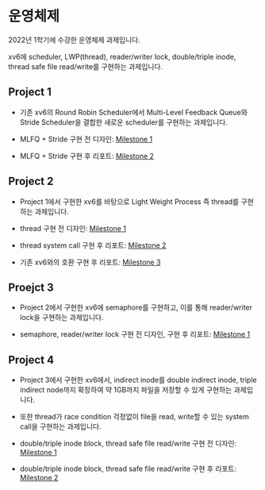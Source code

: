 # 운영체제

2022년 1학기에 수강한 운영체제 과제입니다.

xv6에 scheduler, LWP(thread), reader/writer lock, double/triple inode, thread safe file read/write를 구현하는 과제입니다.



Project 1
---
- 기존 xv6의 Round Robin Scheduler에서 Multi-Level Feedback Queue와 Stride Scheduler을 결합한 새로운 scheduler를 구현하는 과제입니다.

- MLFQ + Stride 구현 전 디자인: [Milestone 1](https://github.com/heegh000/HYU-Operating-Systems/wiki/Project1-Milestone1)
- MLFQ + Stride 구현 후 리포트: [Milestone 2](https://github.com/heegh000/HYU-Operating-Systems/wiki/Project1-Milestone2)

Project 2
---
- Project 1에서 구현한 xv6를 바탕으로 Light Weight Process 즉 thread를 구현하는 과제입니다.

- thread 구현 전 디자인: [Milestone 1](https://github.com/heegh000/HYU-Operating-Systems/wiki/Project2-Milestone1)
- thread system call 구현 후 리포트: [Milestone 2](https://github.com/heegh000/HYU-Operating-Systems/wiki/Project2-Milestone2)
- 기존 xv6와의 호환 구현 후 리포트: [Milestone 3](https://github.com/heegh000/HYU-Operating-Systems/wiki/Project2-Milestone3)

Proejct 3
---
- Project 2에서 구현한 xv6에 semaphore를 구현하고, 이를 통해 reader/writer lock을 구현하는 과제입니다.

- semaphore, reader/writer lock 구현 전 디자인, 구현 후 리포트: [Milestone 1](https://github.com/heegh000/HYU-Operating-Systems/wiki/Project3)

Project 4
---
- Project 3에서 구현한 xv6에서, indirect inode를 double indirect inode, triple indirect node까지 확장하여 약 1GB까지 파일을 저장할 수 있게 구현하는 과제입니다.
- 또한 thread가 race condition 걱정없이 file을 read, write할 수 있는 system call을 구현하는 과제입니다.

- double/triple inode block, thread safe file read/write 구현 전 디자인: [Milestone 1](https://github.com/heegh000/HYU-Operating-Systems/wiki/Project4-Milestone1)
- double/triple inode block, thread safe file read/write 구현 후 리포트: [Milestone 2](https://github.com/heegh000/HYU-Operating-Systems/wiki/Project4-Milestone2)
